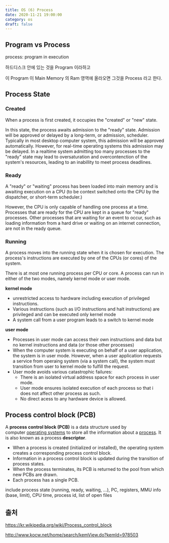 ```yaml
---
title: OS (6) Process
date: 2020-11-21 19:00:00
category: os
draft: false
---
```


## Program vs Process

process: program in execution

하드디스크 안에 있는 것을 Program 이라하고

이 Program 이 Main Memory 의 Ram 영역에 올라오면 그것을 Process 라고 한다.

## Process State

### Created

When a process is first created, it occupies the "created" or "new" state.

In this state, the process awaits admission to the "ready" state. Admission will be approved or delayed by a long-term, or admission, scheduler. Typically in most desktop computer system, this admission will be approved automatically. However, for real-time operating systems this admission may be delayed. In a realtime system admitting too many processes to the "ready" state may lead to oversaturation and overcontenction of the system's resources, leading to an inabillity to meet process deadlines.

### Ready

A "ready" or "waiting" process has been loaded into main memory and is awaiting execution on a CPU (to be context switched onto the CPU by the dispatcher, or short-term scheduler.)

However, the CPU is only capable of handling one process at a time. Processes that are ready for the CPU are kept in a queue for "ready" processes. Other processes that are waiting for an event to occur, such as loading information from a hard drive or waiting on an internet connection, are not in the ready queue.

### Running

A process moves into the running state when it is chosen for execution. The process's instructions are executed by one of the CPUs (or cores) of the system.

There is at most one running process per CPU or core. A process can run in either of the two modes, namely kernel mode or user mode.

**kernel mode**

- unrestricted access to hardware including execution of privileged instructions.
- Various instructions (such as I/O instructions and halt instructions) are privileged and can be executed only kernel mode
- A system call from a user program leads to a switch to kernel mode

**user mode**

- Processes in user mode can access their own instructions and data but no kernel instructions and data (or those other processes)
- When the computer system is executing on behalf of a user application, the system is in user mode. However, when a user application requests a service from operaing system (via a system call), the system must transition from user to kernel mode to fulfill the request.
- User mode avoids various catastrophic failures:
  - There is an isolated virtual address space for each process in user mode.
  - User mode ensures isolated execution of each process so that i does not affect other process as such.
  - No direct acess to any hardware device is allowed.

## Process control block (PCB)

A **process control block (PCB)** is a data structure used by computer [operating systems](https://en.wikipedia.org/wiki/Operating_system) to store all the information about a [process](<https://en.wikipedia.org/wiki/Process_(computing)>). It is also known as a process **descriptor**.

- When a process is created (initialized or installed), the operating system creates a corresponding process control block.
- Information in a process control block is updated during the transition of process states.
- When the process terminates, its PCB is returned to the pool from which new PCBs are drawn.
- Each process has a single PCB.

include process state (running, ready, waiting, ...), PC, registers, MMU info (base, limit), CPU time, process id, list of open files

## 출처

https://kr.wikipedia.org/wiki/Process_control_block

http://www.kocw.net/home/search/kemView.do?kemId=978503

